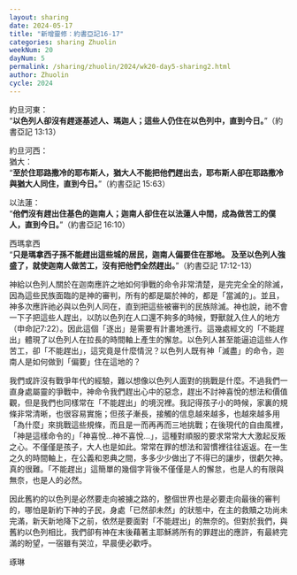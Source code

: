 ```yaml
---
layout: sharing
date: 2024-05-17
title: "新增靈修：約書亞記16-17"
categories: sharing Zhuolin
weekNum: 20
dayNum: 5
permalink: /sharing/zhuolin/2024/wk20-day5-sharing2.html
author: Zhuolin
cycle: 2024
---  
```


約旦河東：  
“**以色列人卻沒有趕逐基述人、瑪迦人；這些人仍住在以色列中，直到今日。**”（‭‭約書亞記‬ ‭13:13‬）

約旦河西：  
猶大：  
“**至於住耶路撒冷的耶布斯人，猶大人不能把他們趕出去，耶布斯人卻在耶路撒冷與猶大人同住，直到今日。**”（約書亞記‬ ‭15:63‬）

以法蓮：  
“**他們沒有趕出住基色的迦南人；迦南人卻住在以法蓮人中間，成為做苦工的僕人，直到今日。**”（約書亞記‬ ‭16:10‬）

西瑪拿西  
“**只是瑪拿西子孫不能趕出這些城的居民，迦南人偏要住在那地。 及至以色列人強盛了，就使迦南人做苦工，沒有把他們全然趕出。**”（‭‭約書亞記‬ ‭17:12-13‬）

神給以色列人關於在迦南應許之地如何爭戰的命令非常清楚，是完完全全的除滅，因為這些民族面臨的是神的審判，所有的都是屬於神的，都是「當滅的」。並且，神多次應許祂必與以色列人同在，直到把這些被審判的民族除滅。神也說，祂不會一下子把這些人趕出，以防以色列在人口還不夠多的時候，野獸就入住人的地方（申命記7:22）。因此這個「逐出」是需要有計畫地進行。這幾處經文的「不能趕出」體現了以色列人在拉長的時間軸上產生的懈怠。以色列人甚至能逼迫這些人作苦工，卻「不能趕出」，這究竟是什麼情況？以色列人既有神「滅盡」的命令，迦南人是如何做到「偏要」住在這地的？

我們或許沒有戰爭年代的經驗，難以想像以色列人面對的挑戰是什麼。不過我們一直身處屬靈的爭戰中，神命令我們趕出心中的惡念，趕出不討神喜悅的想法和價值觀，但是我們也同樣常在「不能趕出」的境況裡。我記得孩子小的時候，家裏的規條非常清晰，也很容易實施；但孩子漸長，接觸的信息越來越多，也越來越多用「為什麼」來挑戰這些規條，而且是一而再再而三地挑戰；在後現代的自由風裡，「神是這樣命令的」「神喜悅…神不喜悅…」，這種對順服的要求常常大大激起反叛之心。不僅僅是孩子，大人也是如此。常常在罪的想法和習慣裡往往返返。在一生之久的時間軸上，在公義和恩典之間，多多少少做出了不得已的讓步，很虧欠神。真的很難。「不能趕出」這簡單的幾個字背後不僅僅是人的懈怠，也是人的有限與無奈，也是人的必然。

因此舊約的以色列是必然要走向被擄之路的，整個世界也是必要走向最後的審判的，哪怕是新約下神的子民，身處「已然卻未然」的狀態中，在主的救贖之功尚未完滿，新天新地降下之前，依然是要面對「不能趕出」的無奈的。但對於我們，與舊約以色列相比，我們卻有神在末後藉著主耶穌將所有的罪趕出的應許，有最終完滿的盼望，一宿雖有哭泣，早晨便必歡呼。


琢琳
